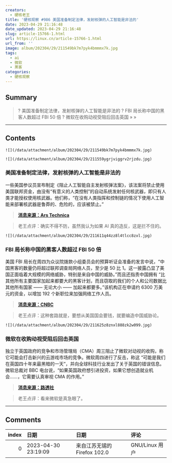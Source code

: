 ```yaml
---
creators:
  - 硬核老王
title: '硬核观察 #986 美国准备制定法律，发射核弹的人工智能是非法的'
date: 2023-04-29 21:16:48
date_updated: 2023-04-29 21:16:48
slug: article-15766-1.html
url: https://linux.cn/article-15766-1.html
url_from: ''
image: album/202304/29/211549bk7m7pyk4bmmmx7k.jpg
tags:
  - ai
  - 微软
  - 黑客
categories:
  - 硬核观察
---
```


## Summary

> ? 美国准备制定法律，发射核弹的人工智能是非法的
> ? FBI 局长称中国的黑客人数超过 FBI 50 倍
> ? 微软在收购动视受阻后回击英国
> » 
> »

***

<!-- more -->

## Contents

`![](/data/attachment/album/202304/29/211549bk7m7pyk4bmmmx7k.jpg)`

`![](/data/attachment/album/202304/29/211559ygrjviggrv2rjzdu.jpg)`

### 美国准备制定法律，发射核弹的人工智能是非法的

一些美国参议员宣布制定《阻止人工智能自主发射核弹法案》，该法案将禁止使用美国联邦资金，由没有“有意义的人类控制”的自动系统发射任何核武器，即只有人类才能授权使用核武器。他们称，“在没有人类指挥和控制链的情况下使用人工智能来部署核武器是鲁莽的、危险的，应该被禁止。”

> 
> **[消息来源：Ars Technica](https://arstechnica.com/information-technology/2023/04/nuke-launching-ai-would-be-illegal-under-proposed-us-law/)**
> 
> 
> 

> 
> 老王点评：确实不得不防，虽然我认为如果 AI 真的造反，这是拦不住的。
> 
> 
> 

`![](/data/attachment/album/202304/29/211611q44zz8l4tlcc8zxl.jpg)`

### FBI 局长称中国的黑客人数超过 FBI 50 倍

美国 FBI 局长在周四为众议院拨款小组委员会的预算听证会准备的发言中说，“中国黑客的数量仍将超过联邦调查局网络人员，至少是 50 比 1。这一披露凸显了美国正面临着大规模的网络威胁，特别是来自中国的威胁。”而且还指责中国拥有 “比其他所有主要国家加起来都要大的黑客计划，而且窃取的我们的个人和公司数据比其他所有国家 —— 无论大小 —— 加起来都要多。”该机构正在申请约 6300 万美元的资金，以增加 192 个新职位来加强网络工作人员。

> 
> **[消息来源：CNBC](https://www.cnbc.com/2023/04/28/chinese-hackers-outnumber-fbi-cyber-staff-50-to-1-director-wray-says.html)**
> 
> 
> 

> 
> 老王点评：这种套路就是，要想从美国国会要钱，就要编造中国威胁论。
> 
> 
> 

`![](/data/attachment/album/202304/29/211625z8znxl888zk2w099.jpg)`

### 微软在收购动视受阻后回击英国

独立于英国政府的竞争和市场管理局（CMA）周三阻止了微软对动视的收购，称它可能会打击新兴的云游戏市场的竞争。微软周四进行了反击，称这 “可能是我们在英国四十年来最黑暗的一天”，并向全球科技行业发出了关于英国的错误信息。微软总裁对 BBC 电台说，“如果英国政府想引进投资，如果它想创造就业机会……，它需要认真审视 CMA 的作用。”

> 
> **[消息来源：路透社](https://www.reuters.com/markets/deals/uk-watchdog-defends-microsoft-block-face-onslaught-companies-2023-04-27/)**
> 
> 
> 

> 
> 老王点评：看来微软是真急眼了。
> 
> 
>

***

## Comments

|   index | 日期                | 日期                                        | 评论                                                         |
|--------:|:--------------------|:--------------------------------------------|:-------------------------------------------------------------|
|       0 | 2023-04-30 23:19:09 | 来自江苏无锡的 Firefox 102.0|GNU/Linux 用户 | Atlas机器人+ChatGPT+星链=终结者。就差电池/动力系统的突破了。 |
